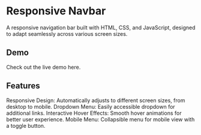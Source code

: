 # Responsive Navbar
A responsive navigation bar built with HTML, CSS, and JavaScript, designed to adapt seamlessly across various screen sizes.

## Demo
Check out the live demo here.

## Features
Responsive Design: Automatically adjusts to different screen sizes, from desktop to mobile.
Dropdown Menu: Easily accessible dropdown for additional links.
Interactive Hover Effects: Smooth hover animations for better user experience.
Mobile Menu: Collapsible menu for mobile view with a toggle button.
